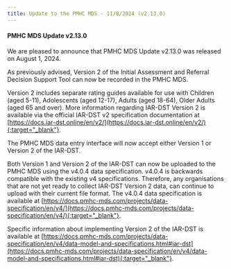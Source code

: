 ```yaml
---
title: Update to the PMHC MDS - 11/8/2024 (v2.13.0)
---
```


#### PMHC MDS Update v2.13.0 ####

We are pleased to announce that PMHC MDS Update v2.13.0 was released on August 1, 2024.

As previously advised, Version 2 of the Initial Assessment and Referral Decision Support 
Tool can now be recorded in the PMHC MDS.

Version 2 includes separate rating guides available for use with Children (aged 5-11), 
Adolescents (aged 12-17), Adults (aged 18-64), Older Adults (aged 65 and over). 
More information regarding IAR-DST Version 2 is available via the official IAR-DST
v2 specification documentation at [https://docs.iar-dst.online/en/v2/](https://docs.iar-dst.online/en/v2/){:target="_blank"}.

The PMHC MDS data entry interface will now accept either Version 1 or Version 2 of the IAR-DST.

Both Version 1 and Version 2 of the IAR-DST can now be uploaded to the PMHC MDS using the 
v4.0.4 data specification. v4.0.4 is backwards compatible with the existing v4 
specifications. Therefore, any organisations that are not yet ready to collect IAR-DST 
Version 2 data, can continue to upload with their current file format. The v4.0.4 
data specification is available at [https://docs.pmhc-mds.com/projects/data-specification/en/v4/](https://docs.pmhc-mds.com/projects/data-specification/en/v4/){:target="_blank"}.

Specific information about implementing Version 2 of the IAR-DST is available at
[https://docs.pmhc-mds.com/projects/data-specification/en/v4/data-model-and-specifications.html#iar-dst](https://docs.pmhc-mds.com/projects/data-specification/en/v4/data-model-and-specifications.html#iar-dst){:target="_blank"}.
